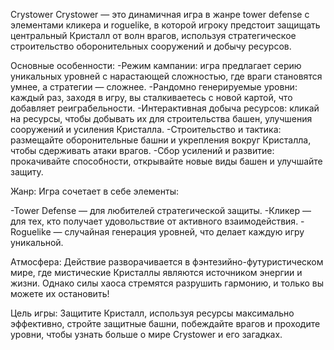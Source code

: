 Crystower
Crystower — это динамичная игра в жанре tower defense с элементами кликера и roguelike, в которой игроку предстоит защищать центральный Кристалл от волн врагов, используя стратегическое строительство оборонительных сооружений и добычу ресурсов.

Основные особенности:
-Режим кампании: игра предлагает серию уникальных уровней с нарастающей сложностью, где враги становятся умнее, а стратегии — сложнее.
-Рандомно генерируемые уровни: каждый раз, заходя в игру, вы сталкиваетесь с новой картой, что добавляет реиграбельности.
-Интерактивная добыча ресурсов: кликай на ресурсы, чтобы добывать их для строительства башен, улучшения сооружений и усиления Кристалла.
-Строительство и тактика: размещайте оборонительные башни и укрепления вокруг Кристалла, чтобы сдерживать атаки врагов.
-Сбор усилений и развитие: прокачивайте способности, открывайте новые виды башен и улучшайте защиту.

Жанр:
Игра сочетает в себе элементы:

-Tower Defense — для любителей стратегической защиты.
-Кликер — для тех, кто получает удовольствие от активного взаимодействия.
-Roguelike — случайная генерация уровней, что делает каждую игру уникальной.

Атмосфера:
Действие разворачивается в фэнтезийно-футуристическом мире, где мистические Кристаллы являются источником энергии и жизни. Однако силы хаоса стремятся разрушить гармонию, и только вы можете их остановить!

Цель игры:
Защитите Кристалл, используя ресурсы максимально эффективно, стройте защитные башни, побеждайте врагов и проходите уровни, чтобы узнать больше о мире Crystower и его загадках.
